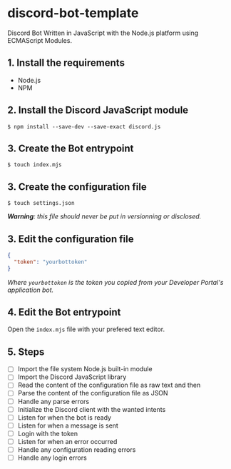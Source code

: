 # discord-bot-template

Discord Bot Written in JavaScript with the Node.js platform using ECMAScript Modules.

## 1. Install the requirements

- Node.js
- NPM

## 2. Install the Discord JavaScript module

```console
$ npm install --save-dev --save-exact discord.js
```

## 3. Create the Bot entrypoint

```console
$ touch index.mjs
```

## 3. Create the configuration file

```console
$ touch settings.json
```

***Warning**: this file should never be put in versionning or disclosed.*

## 3. Edit the configuration file

```json
{
  "token": "yourbottoken"
}
```

*Where `yourbottoken` is the token you copied from your Developer Portal's application bot.*

## 4. Edit the Bot entrypoint

Open the `index.mjs` file with your prefered text editor.

## 5. Steps

- [ ] Import the file system Node.js built-in module
- [ ] Import the Discord JavaScript library
- [ ] Read the content of the configuration file as raw text and then
- [ ] Parse the content of the configuration file as JSON
- [ ] Handle any parse errors
- [ ] Initialize the Discord client with the wanted intents
- [ ] Listen for when the bot is ready
- [ ] Listen for when a message is sent
- [ ] Login with the token
- [ ] Listen for when an error occurred
- [ ] Handle any configuration reading errors
- [ ] Handle any login errors
